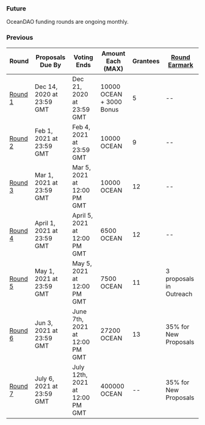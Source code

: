 ### Future

OceanDAO funding rounds are ongoing monthly.


### Previous
| **Round**                      | **Proposals Due By**      | **Voting Ends**           | **Amount Each (MAX)**                 | **Grantees** | **[Round Earmark](Round-Earmark)** |
| --                             | --                        | --                        |  --                        | -- | -- |
| [Round 1](Funding-Round-1) | Dec 14, 2020 at 23:59 GMT | Dec 21, 2020 at 23:59 GMT | 10000 OCEAN + 3000 Bonus  | 5 | -- |
| [Round 2](https://port.oceanprotocol.com/c/oceandao/round-2/58) | Feb 1, 2021 at 23:59 GMT  | Feb 4, 2021 at 23:59 GMT  | 10000 OCEAN                | 9 | -- |
| [Round 3](https://port.oceanprotocol.com/c/oceandao/round-3/59)| Mar 1, 2021 at 23:59 GMT  | Mar 5, 2021 at 12:00 PM GMT  | 10000 OCEAN  | 12 | -- |
| [Round 4](https://port.oceanprotocol.com/c/oceandao/round-4/61) | April 1, 2021 at 23:59 GMT  | April 5, 2021 at 12:00 PM GMT| 6500 OCEAN | 12 | -- |
| [Round 5](https://port.oceanprotocol.com/c/oceandao/round-5/62) |  May 1, 2021 at 23:59 GMT  | May 5, 2021 at 12:00 PM GMT| 7500 OCEAN | 11 | 3 proposals in Outreach |
| [Round 6](https://port.oceanprotocol.com/c/oceandao/round-6/63) |  Jun 3, 2021 at 23:59 GMT  | June 7th, 2021 at 12:00 PM GMT| 27200 OCEAN | 13 | 35% for New Proposals |
| [Round 7](https://port.oceanprotocol.com/c/oceandao/round-7/64) |  July 6, 2021 at 23:59 GMT  | July 12th, 2021 at 12:00 PM GMT| 400000 OCEAN | -- | 35% for New Proposals |

